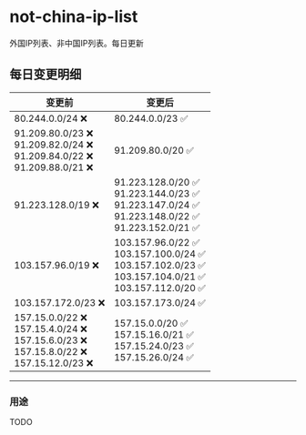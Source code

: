 # not-china-ip-list
外国IP列表、非中国IP列表。每日更新

每日变更明细
--------------------
|  变更前   | 变更后 |
|  ----  | ----  |
|  80.244.0.0/24 :x:  | 80.244.0.0/23 :white_check_mark: | 
|  91.209.80.0/23 :x: <br> 91.209.82.0/24 :x: <br> 91.209.84.0/22 :x: <br> 91.209.88.0/21 :x: <br> | 91.209.80.0/20 :white_check_mark: | 
|  91.223.128.0/19 :x:  | 91.223.128.0/20 :white_check_mark: <br> 91.223.144.0/23 :white_check_mark: <br> 91.223.147.0/24 :white_check_mark: <br> 91.223.148.0/22 :white_check_mark: <br> 91.223.152.0/21 :white_check_mark: <br>  | 
|  103.157.96.0/19 :x:  | 103.157.96.0/22 :white_check_mark: <br> 103.157.100.0/24 :white_check_mark: <br> 103.157.102.0/23 :white_check_mark: <br> 103.157.104.0/21 :white_check_mark: <br> 103.157.112.0/20 :white_check_mark: <br>  | 
|  103.157.172.0/23 :x:  | 103.157.173.0/24 :white_check_mark: | 
|  157.15.0.0/22 :x: <br> 157.15.4.0/24 :x: <br> 157.15.6.0/23 :x: <br> 157.15.8.0/22 :x: <br> 157.15.12.0/23 :x: <br> | 157.15.0.0/20 :white_check_mark: <br> 157.15.16.0/21 :white_check_mark: <br> 157.15.24.0/23 :white_check_mark: <br> 157.15.26.0/24 :white_check_mark: <br>  | 

--------------------
### 用途
TODO
